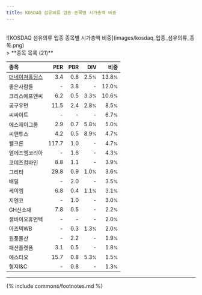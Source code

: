 ```yaml
---
title: KOSDAQ 섬유의류 업종 종목별 시가총액 비중
---
```

<br>
![KOSDAQ 섬유의류 업종 종목별 시가총액 비중](images/kosdaq_업종_섬유의류_종목.png)
<br>
> **종목 목록 (21)**<a id="list"></a>

| **종목** | **PER** | **PBR** | **DIV** | **비중** |
| :------- | ------: | ------: | ------: | -------: |
| [더네이쳐홀딩스](/298540/) | 3.4 | 0.8 | 2.5<small>%</small> | 13.8<small>%</small> |
| 좋은사람들 | - | 3.8 | - | 12.0<small>%</small> |
| 크리스에프앤씨 | 6.2 | 0.5 | 3.3<small>%</small> | 10.6<small>%</small> |
| 공구우먼 | 11.5 | 2.4 | 2.8<small>%</small> | 8.5<small>%</small> |
| 씨싸이트 | - | - | - | 6.7<small>%</small> |
| 에스제이그룹 | 2.9 | 0.7 | 5.8<small>%</small> | 5.0<small>%</small> |
| 씨앤투스 | 4.2 | 0.5 | 8.9<small>%</small> | 4.7<small>%</small> |
| 웰크론 | 117.7 | 1.0 | - | 4.7<small>%</small> |
| 엠에프엠코리아 | - | 1.6 | - | 4.3<small>%</small> |
| 코데즈컴바인 | 8.8 | 1.1 | - | 3.9<small>%</small> |
| 그리티 | 29.8 | 0.9 | 1.0<small>%</small> | 3.6<small>%</small> |
| 배럴 | - | 2.0 | - | 3.5<small>%</small> |
| 케이엠 | 6.8 | 0.4 | 1.1<small>%</small> | 3.1<small>%</small> |
| 지엔코 | - | 1.0 | - | 3.0<small>%</small> |
| GH신소재 | 7.8 | 0.5 | - | 2.2<small>%</small> |
| 셀바이오휴먼텍 | - | - | - | 2.0<small>%</small> |
| 아즈텍WB | - | 0.3 | 1.3<small>%</small> | 2.0<small>%</small> |
| 원풍물산 | - | 2.2 | - | 1.9<small>%</small> |
| 패션플랫폼 | 3.1 | 0.5 | - | 1.8<small>%</small> |
| 에스티오 | 15.7 | 0.8 | 5.3<small>%</small> | 1.5<small>%</small> |
| 형지I&C | - | 0.8 | - | 1.3<small>%</small> |

---
{% include commons/footnotes.md %}